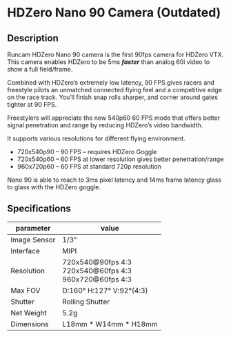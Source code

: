# HDZero Nano 90 Camera (Outdated)

## Description

Runcam HDZero Nano 90 camera is the first 90fps camera for HDZero VTX. This camera enables HDZero to be 5ms <strong><em>faster</em></strong> than analog 60i video to show a full field/frame.

Combined with HDZero’s extremely low latency, 90 FPS gives racers and freestyle pilots an unmatched connected flying feel and a competitive edge on the race track. You’ll finish snap rolls sharper, and corner around gates tighter at 90 FPS.

Freestylers will appreciate the new 540p60 60 FPS mode that offers better signal penetration and range by reducing HDZero’s video bandwidth.

It supports various resolutions for different flying environment.
-	720x540p90 – 90 FPS – requires HDZero Goggle
-	720x540p60 – 60 FPS at lower resolution gives better penetration/range
-	960x720p60 – 60 FPS at standard 720p resolution

Nano 90 is able to reach to 3ms pixel latency and 14ms frame latency glass to glass with the HDZero goggle.


## Specifications

| parameter    | value                    |
| ------------ | ------------------------ |
| Image Sensor | 1/3"                     |
| Interface    | MIPI                     |
| Resolution   | 720x540@90fps 4:3 <br> 720x540@60fps 4:3 <br> 960x720@60fps 4:3 |
| Max FOV      | D:160° H:127° V:92°(4:3) |
| Shutter      | Rolling Shutter          |
| Net Weight   | 5.2g                     |
| Dimensions   | L18mm * W14mm * H18mm    |
